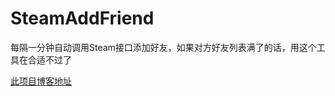 # SteamAddFriend
每隔一分钟自动调用Steam接口添加好友，如果对方好友列表满了的话，用这个工具在合适不过了

[此项目博客地址](https://xiaodu33603.com/blog/article/28)
